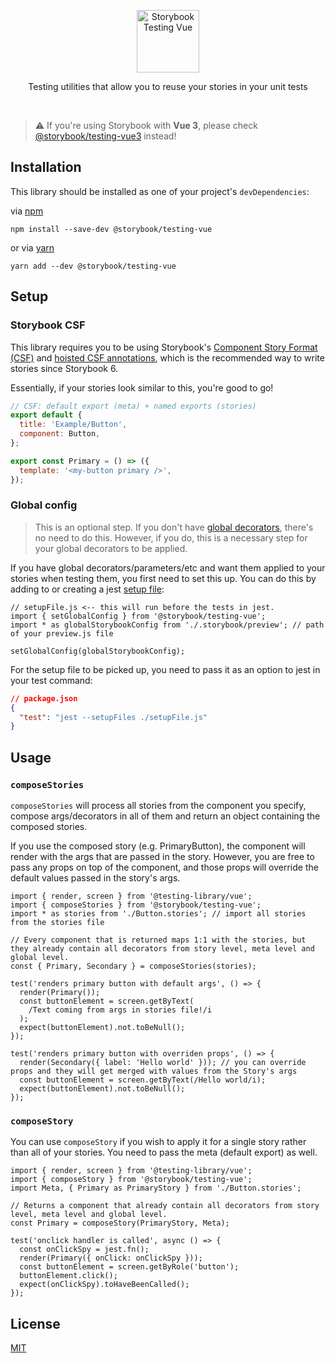<p align="center">
  <img src="https://user-images.githubusercontent.com/1671563/119191947-9ba7a400-ba7f-11eb-8658-2b7056f1cd12.png" alt="Storybook Testing Vue" width="100" />
</p>

<p align="center">Testing utilities that allow you to reuse your stories in your unit tests</p>

<br/>

> ⚠️ If you're using Storybook with **Vue 3**, please check [@storybook/testing-vue3](https://github.com/storybookjs/testing-vue3) instead!

## Installation

This library should be installed as one of your project's `devDependencies`:

via [npm](https://www.npmjs.com/)

```
npm install --save-dev @storybook/testing-vue
```

or via [yarn](https://classic.yarnpkg.com/)

```
yarn add --dev @storybook/testing-vue
```

## Setup

### Storybook CSF

This library requires you to be using Storybook's [Component Story Format (CSF)](https://storybook.js.org/docs/react/api/csf) and [hoisted CSF annotations](https://github.com/storybookjs/storybook/blob/next/MIGRATION.md#hoisted-csf-annotations), which is the recommended way to write stories since Storybook 6.

Essentially, if your stories look similar to this, you're good to go!

```jsx
// CSF: default export (meta) + named exports (stories)
export default {
  title: 'Example/Button',
  component: Button,
};

export const Primary = () => ({
  template: '<my-button primary />',
});
```

### Global config

> This is an optional step. If you don't have [global decorators](https://storybook.js.org/docs/react/writing-stories/decorators#global-decorators), there's no need to do this. However, if you do, this is a necessary step for your global decorators to be applied.

If you have global decorators/parameters/etc and want them applied to your stories when testing them, you first need to set this up. You can do this by adding to or creating a jest [setup file](https://jestjs.io/docs/configuration#setupfiles-array):

```tsx
// setupFile.js <-- this will run before the tests in jest.
import { setGlobalConfig } from '@storybook/testing-vue';
import * as globalStorybookConfig from './.storybook/preview'; // path of your preview.js file

setGlobalConfig(globalStorybookConfig);
```

For the setup file to be picked up, you need to pass it as an option to jest in your test command:

```json
// package.json
{
  "test": "jest --setupFiles ./setupFile.js"
}
```

## Usage

### `composeStories`

`composeStories` will process all stories from the component you specify, compose args/decorators in all of them and return an object containing the composed stories.

If you use the composed story (e.g. PrimaryButton), the component will render with the args that are passed in the story. However, you are free to pass any props on top of the component, and those props will override the default values passed in the story's args.

```tsx
import { render, screen } from '@testing-library/vue';
import { composeStories } from '@storybook/testing-vue';
import * as stories from './Button.stories'; // import all stories from the stories file

// Every component that is returned maps 1:1 with the stories, but they already contain all decorators from story level, meta level and global level.
const { Primary, Secondary } = composeStories(stories);

test('renders primary button with default args', () => {
  render(Primary());
  const buttonElement = screen.getByText(
    /Text coming from args in stories file!/i
  );
  expect(buttonElement).not.toBeNull();
});

test('renders primary button with overriden props', () => {
  render(Secondary({ label: 'Hello world' })); // you can override props and they will get merged with values from the Story's args
  const buttonElement = screen.getByText(/Hello world/i);
  expect(buttonElement).not.toBeNull();
});
```

### `composeStory`

You can use `composeStory` if you wish to apply it for a single story rather than all of your stories. You need to pass the meta (default export) as well.

```tsx
import { render, screen } from '@testing-library/vue';
import { composeStory } from '@storybook/testing-vue';
import Meta, { Primary as PrimaryStory } from './Button.stories';

// Returns a component that already contain all decorators from story level, meta level and global level.
const Primary = composeStory(PrimaryStory, Meta);

test('onclick handler is called', async () => {
  const onClickSpy = jest.fn();
  render(Primary({ onClick: onClickSpy }));
  const buttonElement = screen.getByRole('button');
  buttonElement.click();
  expect(onClickSpy).toHaveBeenCalled();
});
```

## License

[MIT](./LICENSE)
